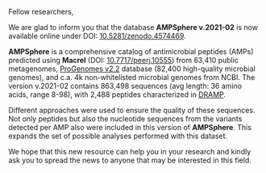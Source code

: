 Fellow researchers,

We are glad to inform you that the database **AMPSphere v.2021-02** is now available online under DOI: [10.5281/zenodo.4574469](https://zenodo.org/record/4574469#.YEI4HhERWV4).

**AMPSphere** is a comprehensive catalog of antimicrobial peptides (AMPs) predicted using **Macrel** (DOI: [10.7717/peerj.10555](https://peerj.com/articles/10555/)) from 63,410 public metagenomes, [ProGenomes v2.2](progenomes.embl.de/) database (82,400 high-quality microbial genomes), and c.a. 4k non-whitelisted microbial genomes from NCBI. The version v.2021-02 contains 863,498 sequences (avg length: 36 amino acids, range 8-98), with 2,488 peptides characterized in [DRAMP](dramp.cpu-bioinfor.org/).

Different approaches were used to ensure the quality of these sequences. Not only peptides but also the nucleotide sequences from the variants detected per AMP also were included in this version of **AMPSphere**. This expands the set of possible analyses performed with this dataset.

We hope that this new resource can help you in your research and kindly ask you to spread the news to anyone that may be interested in this field.

